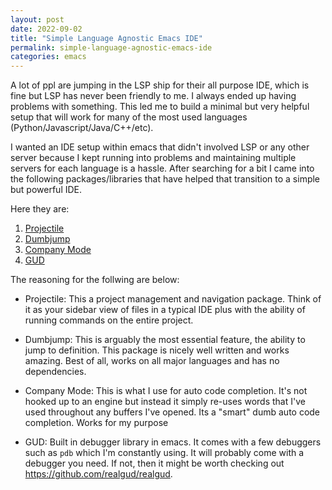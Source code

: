 ```yaml
---
layout: post
date: 2022-09-02
title: "Simple Language Agnostic Emacs IDE"
permalink: simple-language-agnostic-emacs-ide
categories: emacs
---
```


A lot of ppl are jumping in the LSP ship for their all purpose IDE, which is
fine but LSP has never been friendly to me. I always ended up having problems
with something. This led me to build a minimal but very helpful setup that will
work for many of the most used languages (Python/Javascript/Java/C++/etc).

I wanted an IDE setup within emacs that didn't involved LSP or any other server
because I kept running into problems and maintaining multiple servers for each
language is a hassle. After searching for a bit I came into the following
packages/libraries that have helped that transition to a simple but powerful IDE.

Here they are:

1. [Projectile](https://github.com/bbatsov/projectile)
2. [Dumbjump](https://github.com/jacktasia/dumb-jump)
3. [Company Mode](https://github.com/company-mode/company-mode)
4. [GUD](https://www.gnu.org/software/emacs/manual/html_node/emacs/Debuggers.html)

The reasoning for the follwing are below:

- Projectile: This a project management and navigation package. Think of it as
  your sidebar view of files in a typical IDE plus with the ability of running
  commands on the entire project.

- Dumbjump: This is arguably the most essential feature, the ability to jump to
  definition. This package is nicely well written and works amazing. Best of
  all, works on all major languages and has no dependencies.

- Company Mode: This is what I use for auto code completion. It's not hooked up
  to an engine but instead it simply re-uses words that I've used throughout any
  buffers I've opened. Its a "smart" dumb auto code completion. Works for my purpose

- GUD: Built in debugger library in emacs. It comes with a few debuggers such as
  `pdb` which I'm constantly using. It will probably come with a debugger you
  need. If not, then it might be worth checking out
  https://github.com/realgud/realgud.
